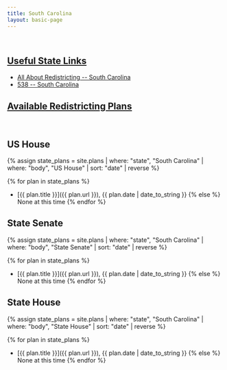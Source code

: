 ```yaml
---
title: South Carolina
layout: basic-page
---
```


<br>

<u>Useful State Links</u>
---

- [All About Redistricting -- South Carolina](https://redistricting.lls.edu/state/south-carolina/?cycle=2020&level=Congress&startdate=)
- [538 -- South Carolina](https://projects.fivethirtyeight.com/redistricting-2022-maps/south-carolina/)

<u>Available Redistricting Plans</u>
---

<br>

US House
---
{% assign state_plans = site.plans | where: "state", "South Carolina" | where: "body", "US House" | sort: "date" | reverse %}

{% for plan in state_plans %}
- [{{ plan.title }}]({{ plan.url }}), {{ plan.date | date_to_string }}
{% else %}
None at this time
{% endfor %}

State Senate
---
{% assign state_plans = site.plans | where: "state", "South Carolina" | where: "body", "State Senate" | sort: "date" | reverse %}

{% for plan in state_plans %}
- [{{ plan.title }}]({{ plan.url }}), {{ plan.date | date_to_string }}
{% else %}
None at this time
{% endfor %}


State House
---
{% assign state_plans = site.plans | where: "state", "South Carolina" | where: "body", "State House" | sort: "date" | reverse %}

{% for plan in state_plans %}
- [{{ plan.title }}]({{ plan.url }}), {{ plan.date | date_to_string }}
{% else %}
None at this time
{% endfor %}
